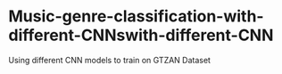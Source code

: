 # Music-genre-classification-with-different-CNNswith-different-CNN
Using different CNN models to train on GTZAN Dataset
